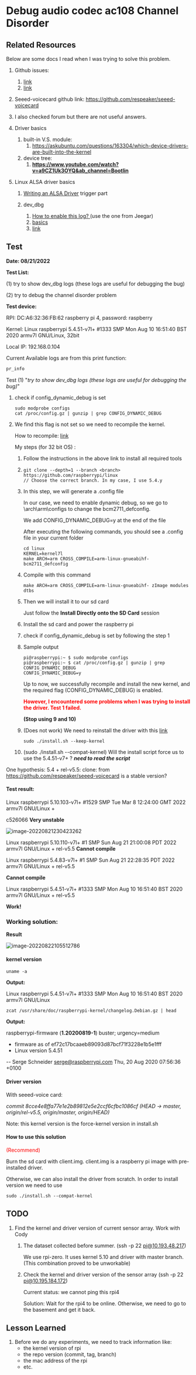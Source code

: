 # Debug audio codec ac108 Channel Disorder

## Related Resources

Below are some docs I read when I was trying to solve this problem. 

1. Github issues:
   1. [link](https://github.com/respeaker/seeed-voicecard/issues/301)
   2. [link](https://github.com/respeaker/seeed-voicecard/issues/309)
2. Seeed-voicecard github link: https://github.com/respeaker/seeed-voicecard
3. I also checked forum but there are not useful answers.
4. Driver basics

   1. built-in V.S. module:
      1. https://askubuntu.com/questions/163304/which-device-drivers-are-built-into-the-kernel
   2. device tree:
      1. **https://www.youtube.com/watch?v=a9CZ1Uk3OYQ&ab_channel=Bootlin**
5. Linux ALSA driver basics

   1. [Writing an ALSA Driver](https://www.kernel.org/doc/html/v4.17/sound/kernel-api/writing-an-alsa-driver.html) trigger part
   2. dev_dbg

      1. [How to enable this log? ](https://stackoverflow.com/questions/50504516/enable-linux-kernel-driver-dev-dbg-debug-messages) (use the one from Jeegar)
      2. [basics](https://www.kernel.org/doc/html/v4.15/admin-guide/dynamic-debug-howto.html)
      3. [link](https://github.com/figue/raspberry-pi-kernel/blob/master/Documentation/dynamic-debug-howto.txt)
      



## Test

**Date: 08/21/2022**

**Test List:** 

(1) try to show dev_dbg logs (these logs are useful for debugging the bug)

(2) try to debug the channel disorder problem

**Test device:** 

RPI: DC:A6:32:36:FB:62 raspberry pi 4, password: raspberry

Kernel: Linux raspberrypi 5.4.51-v7l+ #1333 SMP Mon Aug 10 16:51:40 BST 2020 armv7l GNU/Linux, 32bit

Local IP: 192.168.0.104

Current Available logs are from this print function: 

```c
pr_info
```



Test (1) "*try to show dev_dbg logs (these logs are useful for debugging the bug)*"

1. check if config_dynamic_debug is set

   ```
   sudo modprobe configs
   cat /proc/config.gz | gunzip | grep CONFIG_DYNAMIC_DEBUG
   ```

2. We find this flag is not set so we need to recompile the kernel. 

   How to recompile: [link](https://www.raspberrypi.com/documentation/computers/linux_kernel.html)

   My steps (for 32 bit OS) :

   1. Follow the instructions in the above link to install all required tools

   2. ```
      git clone --depth=1 --branch <branch> https://github.com/raspberrypi/linux
      // Choose the correct branch. In my case, I use 5.4.y
      ```

   3. In this step, we will generate a .config file

      In our case, we need to enable dynamic debug, so we go to \arch\arm\configs to change the bcm2711_defconfig. 

      We add CONFIG_DYNAMIC_DEBUG=y at the end of the file

      After executing the following commands, you should see a .config file in your current folder

      ```
      cd linux
      KERNEL=kernel7l
      make ARCH=arm CROSS_COMPILE=arm-linux-gnueabihf- bcm2711_defconfig
      ```

   4. Compile with this command

      ```
      make ARCH=arm CROSS_COMPILE=arm-linux-gnueabihf- zImage modules dtbs
      ```

   5. Then we will install it to our sd card

      Just follow the **Install Directly onto the SD Card** session

   6. Install the sd card and power the raspberry pi

   7. check if config_dynamic_debug is set by following the step 1

   8. Sample output

      ```
      pi@raspberrypi:~ $ sudo modprobe configs
      pi@raspberrypi:~ $ cat /proc/config.gz | gunzip | grep CONFIG_DYNAMIC_DEBUG
      CONFIG_DYNAMIC_DEBUG=y
      ```

       Up to now, we successfully recompile and install the new kernel, and the required flag (CONFIG_DYNAMIC_DEBUG) is enabled. 
   
      <span style="color:red">**However, I encountered some problems when I was trying to install the driver. Test 1 failed.**</span>
   
      **(Stop using 9 and 10)**
   
   9. (Does not work) We need to reinstall the driver with this [link](https://github.com/respeaker/seeed-voicecard/tree/rel-v5.5)
   
      ```
      sudo ./install.sh --keep-kernel
      ```
   
   10. (sudo ./install.sh --compat-kernel) Will the install script force us to use the 5.4.51-v7+ ?  ***need to read the script***

One hypothesis: 5.4 + rel-v5.5: clone: from https://github.com/respeaker/seeed-voicecard is a stable version?

#### Test result: 

Linux raspberrypi 5.10.103-v7l+ #1529 SMP Tue Mar 8 12:24:00 GMT 2022 armv7l GNU/Linux +

c526066 **Very unstable**

![image-20220821230423262](C:\Users\beitong2\AppData\Roaming\Typora\typora-user-images\image-20220821230423262.png)

Linux raspberrypi 5.10.110-v7l+ #1 SMP Sun Aug 21 21:00:08 PDT 2022 armv7l GNU/Linux + rel-v5.5 **Cannot compile**

Linux raspberrypi 5.4.83-v7l+ #1 SMP Sun Aug 21 22:28:35 PDT 2022 armv7l GNU/Linux + rel-v5.5 

**Cannot compile**

Linux raspberrypi 5.4.51-v7l+ #1333 SMP Mon Aug 10 16:51:40 BST 2020 armv7l GNU/Linux + rel-v5.5

**Work!**





### Working solution: 

**Result**

![image-20220822105512786](C:\Users\beitong2\AppData\Roaming\Typora\typora-user-images\image-20220822105512786.png)



#### kernel version

```
uname -a
```

**Output:** 

Linux raspberrypi 5.4.51-v7l+ #1333 SMP Mon Aug 10 16:51:40 BST 2020 armv7l GNU/Linux

```
zcat /usr/share/doc/raspberrypi-kernel/changelog.Debian.gz | head
```

**Output:** 

raspberrypi-firmware (**1.20200819-1**) buster; urgency=medium

  * firmware as of ef72c17bcaaeb89093d87bcf71f3228e1b5e1fff
  * Linux version 5.4.51

 -- Serge Schneider <serge@raspberrypi.com>  Thu, 20 Aug 2020 07:56:36 +0100

#### Driver version

With seeed-voice card: 

*commit 8cce4e8ffa77e1e2b89812e5e2ccf6cfbc1086cf (HEAD -> master, origin/rel-v5.5, origin/master, origin/HEAD)* 

Note: this kernel version is the force-kernel version in install.sh

#### How to use this solution

<span style="color:red">(Recommend)</span>

Burn the sd card with client.img. client.img is a raspberry pi image with pre-installed driver. 

Otherwise, we can also install the driver from scratch. In order to install version we need to use 

```
sudo ./install.sh --compat-kernel
```



## TODO

1. Find the kernel and driver version of current sensor array. Work with Cody

   1. The dataset collected before summer. (ssh -p 22 pi@10.193.48.217)

      We use rpi-zero. It uses kernel 5.10 and driver with master branch. (This combination proved to be unworkable)

   2. Check the kernel and driver version of the sensor array (ssh -p 22 pi@10.195.184.172)

      Current status: we cannot ping this rpi4
   
      Solution: Wait for the rpi4 to be online. Otherwise, we need to go to the basement and get it back. 
   
      

## Lesson Learned

1. Before we do any experiments, we need to track information like:
   - the kernel version of rpi
   - the repo version (commit, tag, branch)
   - the mac address of the rpi
   - etc. 